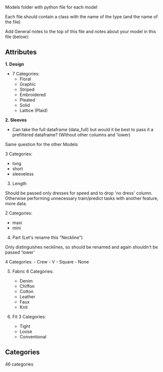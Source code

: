 Models folder with python file for each model

Each file should contain a class with the name of the type (and the name of the file)

Add General notes to the top of this file and notes about your model in this file (below):

## Attributes

**1. Design**
  - 7 Categories:
    - Floral
    - Graphic
    - Striped
    - Embroidered
    - Pleated
    - Solid
    - Lattice (Plaid)


**2. Sleeves**
  - Can take the full dataframe (data_full) but would it be best to pass it a
  prefiltered dataframe? (Without other columns and 'lower)

  Same question for the other Models

  3 Categories:
  - long
  - short
  - sleeveless


3. Length

  Should be passed only dresses for speed and to drop 'no dress' column.
  Otherwise performing unnecessary train/predict tasks with another feature, more data.

  2 Categories:
  - maxi
  - mini

4. Part (Let's rename this "Neckline")

  Only distinguishes necklines, so should be renamed and again shouldn't be passed 'lower'

  4 Categories:
    - Crew
    - V
    - Square
    - None

5. Fabric
  6 Categories:
    - Denim
    - Chiffon
    - Cotton
    - Leather
    - Faux
    - Knit

6. Fit
  3 Categories:
    - Tight
    - Loose
    - Conventional
    
## Categories

  46 categories
 
